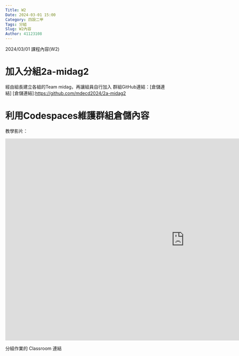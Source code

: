 ```yaml
---
Title: W2
Date: 2024-03-01 15:00
Category: 四設二甲
Tags: 分組
Slug: W2內容
Author: 41123108
---
```


2024/03/01 課程內容(W2)

<!-- PELICAN_END_SUMMARY -->

# 加入分組2a-midag2
經由組長建立各組的Team midag，再讓組員自行加入
群組GitHub連結：[倉儲連結]
[倉儲連結]:https://github.com/mdecd2024/2a-midag2

# 利用Codespaces維護群組倉儲內容
教學影片：
<iframe width="1120" height="631" src="https://www.youtube.com/embed/mx8A_qwlTik" title="cd2024 2a w2 3 如何建立各組的 Team midag1 並利用 Codespaces 維護內容 3" frameborder="0" allow="accelerometer; autoplay; clipboard-write; encrypted-media; gyroscope; picture-in-picture; web-share" referrerpolicy="strict-origin-when-cross-origin" allowfullscreen></iframe>


分組作業的 Classroom 連結
